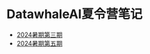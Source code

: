 # DatawhaleAI夏令营笔记

- [2024暑期第三期](https://github.com/CliPg/DatawhaleSummerCamp/blob/main/2024_summer_phase3/note.md)
- [2024暑期第五期](https://github.com/CliPg/DatawhaleSummerCamp/blob/main/2024_summer_phase5/note.md)
